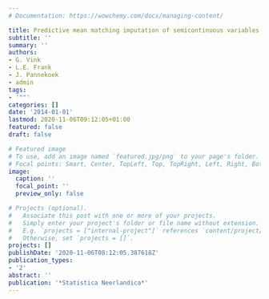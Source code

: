 ```yaml
---
# Documentation: https://wowchemy.com/docs/managing-content/

title: Predictive mean matching imputation of semicontinuous variables
subtitle: ''
summary: ''
authors:
- G. Vink
- L.E. Frank
- J. Pannekoek
- admin
tags:
- '""'
categories: []
date: '2014-01-01'
lastmod: 2020-11-06T09:12:05+01:00
featured: false
draft: false

# Featured image
# To use, add an image named `featured.jpg/png` to your page's folder.
# Focal points: Smart, Center, TopLeft, Top, TopRight, Left, Right, BottomLeft, Bottom, BottomRight.
image:
  caption: ''
  focal_point: ''
  preview_only: false

# Projects (optional).
#   Associate this post with one or more of your projects.
#   Simply enter your project's folder or file name without extension.
#   E.g. `projects = ["internal-project"]` references `content/project/deep-learning/index.md`.
#   Otherwise, set `projects = []`.
projects: []
publishDate: '2020-11-06T08:12:05.387618Z'
publication_types:
- '2'
abstract: ''
publication: '*Statistica Neerlandica*'
---
```

